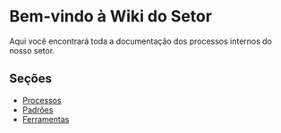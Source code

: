 # Bem-vindo à Wiki do Setor

Aqui você encontrará toda a documentação dos processos internos do nosso setor.

## Seções
- [Processos](processos.md)
- [Padrões](padroes.md)
- [Ferramentas](ferramentas.md)
